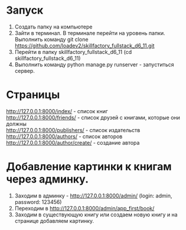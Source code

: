 # Запуск
1. Создать папку на компьютере<br>
2. Зайти в терминал. В терминале перейти на уровень папки. Выполнить команду git clone https://github.com/loadev2/skillfactory_fullstack_d6_11.git<br>
3. Перейти в папку skillfactory_fullstack_d6_11 (сd skillfactory_fullstack_d6_11)<br>
4. Выполнить команду python manage.py runserver - запуститься сервер. <br>

# Страницы
http://127.0.0.1:8000/index/ - список книг<br>
http://127.0.0.1:8000/friends/ - список друзей с книгами, которые они должны<br>
http://127.0.0.1:8000/publishers/ - список издательств<br>
http://127.0.0.1:8000/authors/ - список авторов<br>
http://127.0.0.1:8000/author/create/ - создание автора<br>

# Добавление картинки к книгам через админку. 
1. Заходим в админку - http://127.0.0.1:8000/admin/ (login: admin, password: 123456)<br>
2. Переходим в http://127.0.0.1:8000/admin/app_first/book/<br>
3. Заходим в существующую книгу или создаем новую книгу и на странице добавляем картинку. <br>
